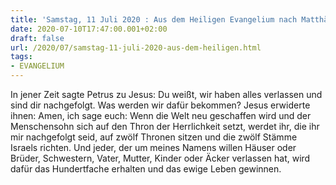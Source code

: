 ```yaml
---
title: 'Samstag, 11 Juli 2020 : Aus dem Heiligen Evangelium nach Matthäus - Mt 19,27-29.'
date: 2020-07-10T17:47:00.001+02:00
draft: false
url: /2020/07/samstag-11-juli-2020-aus-dem-heiligen.html
tags: 
- EVANGELIUM
---
```


In jener Zeit sagte Petrus zu Jesus: Du weißt, wir haben alles verlassen und sind dir nachgefolgt. Was werden wir dafür bekommen? Jesus erwiderte ihnen: Amen, ich sage euch: Wenn die Welt neu geschaffen wird und der Menschensohn sich auf den Thron der Herrlichkeit setzt, werdet ihr, die ihr mir nachgefolgt seid, auf zwölf Thronen sitzen und die zwölf Stämme Israels richten. Und jeder, der um meines Namens willen Häuser oder Brüder, Schwestern, Vater, Mutter, Kinder oder Äcker verlassen hat, wird dafür das Hundertfache erhalten und das ewige Leben gewinnen.